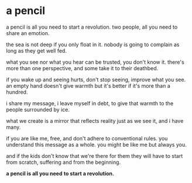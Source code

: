 # a pencil

a pencil is all you need
to start a revolution.
two people, all you need
to share an emotion.

the sea is not deep
if you only float in it.
nobody is going to complain
as long as they get well fed.

what you see nor what you hear
can be trusted, you don't know it.
there's more than one perspective,
and some take it to their deathbed.

if you wake up and seeing hurts,
don't stop seeing, improve what you see.
an empty hand doesn't give warmth
but it's better if it's more than a hundred.

i share my message,
i leave myself in debt,
to give that warmth
to the people surrounded by ice.

what we create is a mirror
that reflects reality just as
we see it,
and i have many.

if you are like me, free,
and don't adhere to conventional rules.
you understand this message as a whole.
you might be like me but always you.

and if the kids don't know
that we're there for them
they will have to start from scratch,
suffering and from the beginning.

**a pencil is all you need**
**to start a revolution.**